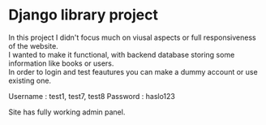 # Django library project

In this project I didn't focus much on viusal aspects or full responsiveness of the website.
<br>
I wanted to make it functional, with backend database storing some information like books or users.<br>
In order to login and test feautures you can make a dummy account or use existing one.

Username : test1, test7, test8
Password : haslo123


Site has fully working admin panel.<br>

